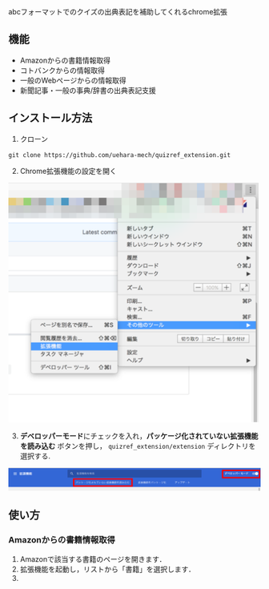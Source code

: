 abcフォーマットでのクイズの出典表記を補助してくれるchrome拡張

## 機能

- Amazonからの書籍情報取得
- コトバンクからの情報取得
- 一般のWebページからの情報取得
- 新聞記事・一般の事典/辞書の出典表記支援

## インストール方法

1. クローン

  ```
  git clone https://github.com/uehara-mech/quizref_extension.git
  ```

2. Chrome拡張機能の設定を開く
  <img src="https://github.com/uehara-mech/quizref_extension/blob/image/img/chrome.png?raw=true" width="500px">

3. **デベロッパーモード**にチェックを入れ，**パッケージ化されていない拡張機能を読み込む** ボタンを押し， `quizref_extension/extension` ディレクトリを選択する.

  ![chrome2](https://github.com/uehara-mech/quizref_extension/blob/image/img/chrome_2.png?raw=true)

## 使い方

### Amazonからの書籍情報取得
1. Amazonで該当する書籍のページを開きます．
1. 拡張機能を起動し，リストから「書籍」を選択します．
1. 
